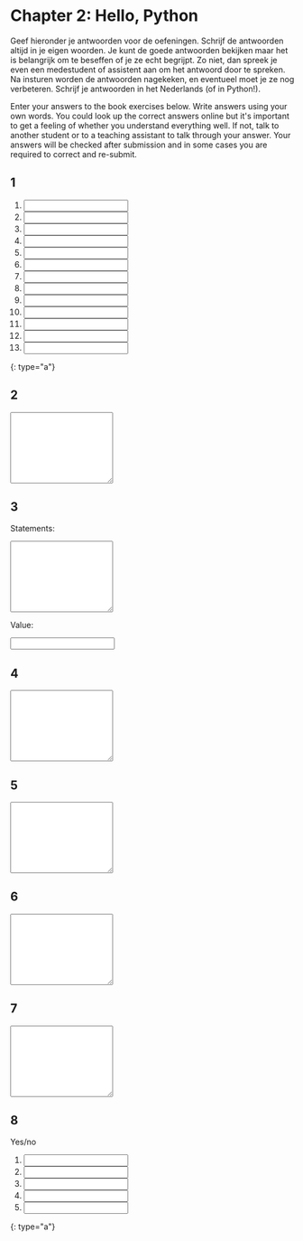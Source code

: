 # Chapter 2: Hello, Python

Geef hieronder je antwoorden voor de oefeningen. Schrijf de antwoorden altijd in je eigen woorden. Je kunt de goede antwoorden bekijken maar het is belangrijk om te beseffen of je ze echt begrijpt. Zo niet, dan spreek je even een medestudent of assistent aan om het antwoord door te spreken. Na insturen worden de antwoorden nagekeken, en eventueel moet je ze nog verbeteren. Schrijf je antwoorden in het Nederlands (of in Python!).

Enter your answers to the book exercises below. Write answers using your own words. You could look up the correct answers online but it's important to get a feeling of whether you understand everything well. If not, talk to another student or to a teaching assistant to talk through your answer. Your answers will be checked after submission and in some cases you are required to correct and re-submit.


## 1

1. <input name="form[q1a]" type="text" required>
2. <input name="form[q1b]" type="text" required>
3. <input name="form[q1c]" type="text" required>
4. <input name="form[q1d]" type="text" required>
5. <input name="form[q1e]" type="text" required>
6. <input name="form[q1f]" type="text" required>
7. <input name="form[q1g]" type="text" required>
8. <input name="form[q1h]" type="text" required>
9. <input name="form[q1i]" type="text" required>
10. <input name="form[q1j]" type="text" required>
11. <input name="form[q1k]" type="text" required>
12. <input name="form[q1l]" type="text" required>
13. <input name="form[q1m]" type="text" required>
{: type="a"}

## 2

<textarea name="form[q2]" rows="8" required></textarea>

## 3

Statements:

<textarea name="form[q3a]" rows="8" required></textarea>

Value:

<input name="form[q3b]" type="text" required>

## 4

<textarea name="form[q4]" rows="8" required></textarea>

## 5

<textarea name="form[q5]" rows="8" required></textarea>

## 6

<textarea name="form[q6]" rows="8" required></textarea>

## 7

<textarea name="form[q7]" rows="8" required></textarea>

## 8

Yes/no

1. <input name="form[q8a]" type="text" required>
2. <input name="form[q8b]" type="text" required>
3. <input name="form[q8c]" type="text" required>
4. <input name="form[q8d]" type="text" required>
5. <input name="form[q8e]" type="text" required>
{: type="a"}
